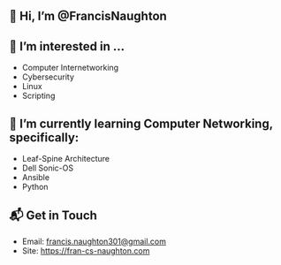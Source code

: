 ## 👋 Hi, I’m @FrancisNaughton
## 👀 I’m interested in ...
  - Computer Internetworking
  - Cybersecurity
  - Linux
  - Scripting

## 🌱 I’m currently learning **Computer Networking**, specifically:
  - Leaf-Spine Architecture
  - Dell Sonic-OS
  - Ansible
  - Python
  
## 📬 Get in Touch
  - Email: francis.naughton301@gmail.com
  - Site: https://fran-cs-naughton.com
<!---
FrancisNaughton/FrancisNaughton is a ✨ special ✨ repository because its `README.md` (this file) appears on your GitHub profile.
You can click the Preview link to take a look at your changes.
--->
